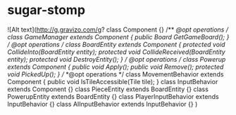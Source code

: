sugar-stomp
===========
![Alt text](http://g.gravizo.com/g?
  class Component {}
  /**
  *@opt operations
  */
  class GameManager extends Component {
    public Board GetGameBoard();
  }
  /**
  *@opt operations
  */
  class BoardEntity extends Component {
    protected void CollideInto(BoardEntity entity);
    protected void CollideReceived(BoardEntity entity);
    protected void DestroyEntity();
  }
  /**
  *@opt operations
  */
  class Powerup extends Component {
    public void Apply();
    public void Remove();
    protected void PickedUp();
  }
  /**
  *@opt operations
  */
  class MovementBehavior extends Component {
    public void IsTileAccessible(Tile tile);
  }
  class InputBehavior extends Component {}
  class PieceEntity extends BoardEntity {}
  class PowerupEntity extends BoardEntity {}
  class PlayerInputBehavior extends InputBehavior {}
  class AIInputBehavior extends InputBehavior {}
)
